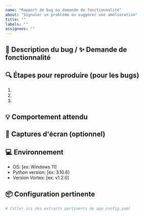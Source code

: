```yaml
---
name: "Rapport de bug ou demande de fonctionnalité"
about: "Signaler un problème ou suggérer une amélioration"
title: ""
labels: ""
assignees: ""
---
```


## 🐛 Description du bug / ✨ Demande de fonctionnalité
<!-- Décrivez clairement le problème ou la nouvelle fonctionnalité -->

## 🔍 Étapes pour reproduire (pour les bugs)
1. 
2. 
3. 

## 💡 Comportement attendu
<!-- Que devrait-il se produire ? -->

## 📸 Captures d'écran (optionnel)
<!-- Ajoutez des captures si pertinent -->

## 💻 Environnement
- OS: [ex: Windows 11]
- Python version: [ex: 3.10.6]
- Version Vortex: [ex: v1.2.0]

## 📦 Configuration pertinente
```yaml
# Coller ici des extraits pertinents de app_config.yaml